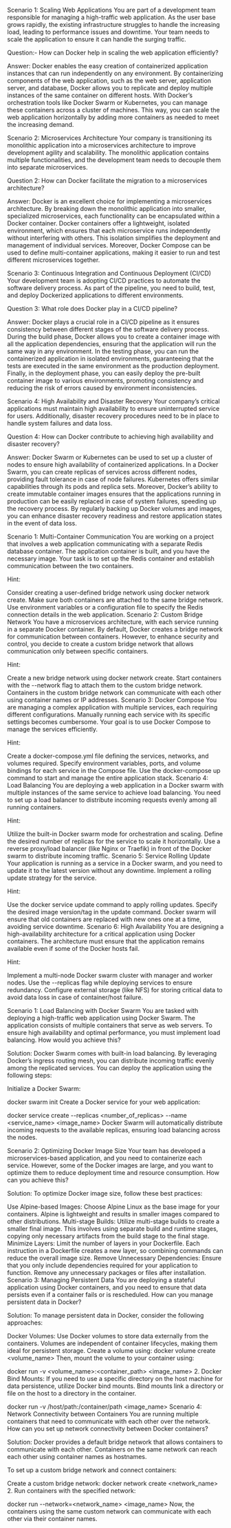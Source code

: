 Scenario 1: Scaling Web Applications
You are part of a development team responsible for managing a high-traffic web application. As the user base grows rapidly, the existing infrastructure struggles to handle the increasing load, leading to performance issues and downtime. Your team needs to scale the application to ensure it can handle the surging traffic.

Question:- How can Docker help in scaling the web application efficiently?

Answer: Docker enables the easy creation of containerized application instances that can run independently on any environment. By containerizing components of the web application, such as the web server, application server, and database, Docker allows you to replicate and deploy multiple instances of the same container on different hosts. With Docker’s orchestration tools like Docker Swarm or Kubernetes, you can manage these containers across a cluster of machines. This way, you can scale the web application horizontally by adding more containers as needed to meet the increasing demand.

Scenario 2: Microservices Architecture
Your company is transitioning its monolithic application into a microservices architecture to improve development agility and scalability. The monolithic application contains multiple functionalities, and the development team needs to decouple them into separate microservices.

Question 2: How can Docker facilitate the migration to a microservices architecture?

Answer: Docker is an excellent choice for implementing a microservices architecture. By breaking down the monolithic application into smaller, specialized microservices, each functionality can be encapsulated within a Docker container. Docker containers offer a lightweight, isolated environment, which ensures that each microservice runs independently without interfering with others. This isolation simplifies the deployment and management of individual services. Moreover, Docker Compose can be used to define multi-container applications, making it easier to run and test different microservices together.

Scenario 3: Continuous Integration and Continuous Deployment (CI/CD)
Your development team is adopting CI/CD practices to automate the software delivery process. As part of the pipeline, you need to build, test, and deploy Dockerized applications to different environments.

Question 3: What role does Docker play in a CI/CD pipeline?

Answer: Docker plays a crucial role in a CI/CD pipeline as it ensures consistency between different stages of the software delivery process. During the build phase, Docker allows you to create a container image with all the application dependencies, ensuring that the application will run the same way in any environment. In the testing phase, you can run the containerized application in isolated environments, guaranteeing that the tests are executed in the same environment as the production deployment. Finally, in the deployment phase, you can easily deploy the pre-built container image to various environments, promoting consistency and reducing the risk of errors caused by environment inconsistencies.

Scenario 4: High Availability and Disaster Recovery
Your company’s critical applications must maintain high availability to ensure uninterrupted service for users. Additionally, disaster recovery procedures need to be in place to handle system failures and data loss.

Question 4: How can Docker contribute to achieving high availability and disaster recovery?

Answer: Docker Swarm or Kubernetes can be used to set up a cluster of nodes to ensure high availability of containerized applications. In a Docker Swarm, you can create replicas of services across different nodes, providing fault tolerance in case of node failures. Kubernetes offers similar capabilities through its pods and replica sets. Moreover, Docker’s ability to create immutable container images ensures that the applications running in production can be easily replaced in case of system failures, speeding up the recovery process. By regularly backing up Docker volumes and images, you can enhance disaster recovery readiness and restore application states in the event of data loss.

Scenario 1: Multi-Container Communication
You are working on a project that involves a web application communicating with a separate Redis database container. The application container is built, and you have the necessary image. Your task is to set up the Redis container and establish communication between the two containers.

Hint:

Consider creating a user-defined bridge network using docker network create.
Make sure both containers are attached to the same bridge network.
Use environment variables or a configuration file to specify the Redis connection details in the web application.
Scenario 2: Custom Bridge Network
You have a microservices architecture, with each service running in a separate Docker container. By default, Docker creates a bridge network for communication between containers. However, to enhance security and control, you decide to create a custom bridge network that allows communication only between specific containers.

Hint:

Create a new bridge network using docker network create.
Start containers with the --network flag to attach them to the custom bridge network.
Containers in the custom bridge network can communicate with each other using container names or IP addresses.
Scenario 3: Docker Compose
You are managing a complex application with multiple services, each requiring different configurations. Manually running each service with its specific settings becomes cumbersome. Your goal is to use Docker Compose to manage the services efficiently.

Hint:

Create a docker-compose.yml file defining the services, networks, and volumes required.
Specify environment variables, ports, and volume bindings for each service in the Compose file.
Use the docker-compose up command to start and manage the entire application stack.
Scenario 4: Load Balancing
You are deploying a web application in a Docker swarm with multiple instances of the same service to achieve load balancing. You need to set up a load balancer to distribute incoming requests evenly among all running containers.

Hint:

Utilize the built-in Docker swarm mode for orchestration and scaling.
Define the desired number of replicas for the service to scale it horizontally.
Use a reverse proxy/load balancer (like Nginx or Traefik) in front of the Docker swarm to distribute incoming traffic.
Scenario 5: Service Rolling Update
Your application is running as a service in a Docker swarm, and you need to update it to the latest version without any downtime. Implement a rolling update strategy for the service.

Hint:

Use the docker service update command to apply rolling updates.
Specify the desired image version/tag in the update command.
Docker swarm will ensure that old containers are replaced with new ones one at a time, avoiding service downtime.
Scenario 6: High Availability
You are designing a high-availability architecture for a critical application using Docker containers. The architecture must ensure that the application remains available even if some of the Docker hosts fail.

Hint:

Implement a multi-node Docker swarm cluster with manager and worker nodes.
Use the --replicas flag while deploying services to ensure redundancy.
Configure external storage (like NFS) for storing critical data to avoid data loss in case of container/host failure.

Scenario 1: Load Balancing with Docker Swarm
You are tasked with deploying a high-traffic web application using Docker Swarm. The application consists of multiple containers that serve as web servers. To ensure high availability and optimal performance, you must implement load balancing. How would you achieve this?

Solution: Docker Swarm comes with built-in load balancing. By leveraging Docker’s ingress routing mesh, you can distribute incoming traffic evenly among the replicated services. You can deploy the application using the following steps:

Initialize a Docker Swarm:

docker swarm init
Create a Docker service for your web application:

docker service create --replicas <number_of_replicas> --name <service_name> <image_name>
Docker Swarm will automatically distribute incoming requests to the available replicas, ensuring load balancing across the nodes.

Scenario 2: Optimizing Docker Image Size
Your team has developed a microservices-based application, and you need to containerize each service. However, some of the Docker images are large, and you want to optimize them to reduce deployment time and resource consumption. How can you achieve this?

Solution: To optimize Docker image size, follow these best practices:

Use Alpine-based Images: Choose Alpine Linux as the base image for your containers. Alpine is lightweight and results in smaller images compared to other distributions.
Multi-stage Builds: Utilize multi-stage builds to create a smaller final image. This involves using separate build and runtime stages, copying only necessary artifacts from the build stage to the final stage.
Minimize Layers: Limit the number of layers in your Dockerfile. Each instruction in a Dockerfile creates a new layer, so combining commands can reduce the overall image size.
Remove Unnecessary Dependencies: Ensure that you only include dependencies required for your application to function. Remove any unnecessary packages or files after installation.
Scenario 3: Managing Persistent Data
You are deploying a stateful application using Docker containers, and you need to ensure that data persists even if a container fails or is rescheduled. How can you manage persistent data in Docker?

Solution: To manage persistent data in Docker, consider the following approaches:

Docker Volumes: Use Docker volumes to store data externally from the containers. Volumes are independent of container lifecycles, making them ideal for persistent storage. Create a volume using:
docker volume create <volume_name>
Then, mount the volume to your container using:

docker run -v <volume_name>:<container_path> <image_name>
2. Docker Bind Mounts: If you need to use a specific directory on the host machine for data persistence, utilize Docker bind mounts. Bind mounts link a directory or file on the host to a directory in the container.

docker run -v /host/path:/container/path <image_name>
Scenario 4: Network Connectivity between Containers
You are running multiple containers that need to communicate with each other over the network. How can you set up network connectivity between Docker containers?

Solution: Docker provides a default bridge network that allows containers to communicate with each other. Containers on the same network can reach each other using container names as hostnames.

To set up a custom bridge network and connect containers:

Create a custom bridge network:
docker network create <network_name>
2. Run containers with the specified network:

docker run --network=<network_name> <image_name>
Now, the containers using the same custom network can communicate with each other via their container names.
